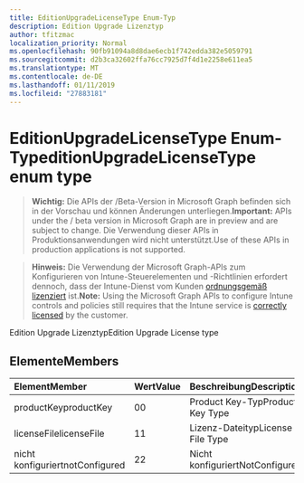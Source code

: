 ```yaml
---
title: EditionUpgradeLicenseType Enum-Typ
description: Edition Upgrade Lizenztyp
author: tfitzmac
localization_priority: Normal
ms.openlocfilehash: 90fb91094a8d8dae6ecb1f742edda382e5059791
ms.sourcegitcommit: d2b3ca32602ffa76cc7925d7f4d1e2258e611ea5
ms.translationtype: MT
ms.contentlocale: de-DE
ms.lasthandoff: 01/11/2019
ms.locfileid: "27883181"
---
```

# <a name="editionupgradelicensetype-enum-type"></a><span data-ttu-id="e2c83-103">EditionUpgradeLicenseType Enum-Typ</span><span class="sxs-lookup"><span data-stu-id="e2c83-103">editionUpgradeLicenseType enum type</span></span>

> <span data-ttu-id="e2c83-104">**Wichtig:** Die APIs der /Beta-Version in Microsoft Graph befinden sich in der Vorschau und können Änderungen unterliegen.</span><span class="sxs-lookup"><span data-stu-id="e2c83-104">**Important:** APIs under the / beta version in Microsoft Graph are in preview and are subject to change.</span></span> <span data-ttu-id="e2c83-105">Die Verwendung dieser APIs in Produktionsanwendungen wird nicht unterstützt.</span><span class="sxs-lookup"><span data-stu-id="e2c83-105">Use of these APIs in production applications is not supported.</span></span>

> <span data-ttu-id="e2c83-106">**Hinweis:** Die Verwendung der Microsoft Graph-APIs zum Konfigurieren von Intune-Steuerelementen und -Richtlinien erfordert dennoch, dass der Intune-Dienst vom Kunden [ordnungsgemäß lizenziert](https://go.microsoft.com/fwlink/?linkid=839381) ist.</span><span class="sxs-lookup"><span data-stu-id="e2c83-106">**Note:** Using the Microsoft Graph APIs to configure Intune controls and policies still requires that the Intune service is [correctly licensed](https://go.microsoft.com/fwlink/?linkid=839381) by the customer.</span></span>

<span data-ttu-id="e2c83-107">Edition Upgrade Lizenztyp</span><span class="sxs-lookup"><span data-stu-id="e2c83-107">Edition Upgrade License type</span></span>
## <a name="members"></a><span data-ttu-id="e2c83-108">Elemente</span><span class="sxs-lookup"><span data-stu-id="e2c83-108">Members</span></span>
|<span data-ttu-id="e2c83-109">Element</span><span class="sxs-lookup"><span data-stu-id="e2c83-109">Member</span></span>|<span data-ttu-id="e2c83-110">Wert</span><span class="sxs-lookup"><span data-stu-id="e2c83-110">Value</span></span>|<span data-ttu-id="e2c83-111">Beschreibung</span><span class="sxs-lookup"><span data-stu-id="e2c83-111">Description</span></span>|
|:---|:---|:---|
|<span data-ttu-id="e2c83-112">productKey</span><span class="sxs-lookup"><span data-stu-id="e2c83-112">productKey</span></span>|<span data-ttu-id="e2c83-113">0</span><span class="sxs-lookup"><span data-stu-id="e2c83-113">0</span></span>|<span data-ttu-id="e2c83-114">Product Key-Typ</span><span class="sxs-lookup"><span data-stu-id="e2c83-114">Product Key Type</span></span>|
|<span data-ttu-id="e2c83-115">licenseFile</span><span class="sxs-lookup"><span data-stu-id="e2c83-115">licenseFile</span></span>|<span data-ttu-id="e2c83-116">1</span><span class="sxs-lookup"><span data-stu-id="e2c83-116">1</span></span>|<span data-ttu-id="e2c83-117">Lizenz-Dateityp</span><span class="sxs-lookup"><span data-stu-id="e2c83-117">License File Type</span></span>|
|<span data-ttu-id="e2c83-118">nicht konfiguriert</span><span class="sxs-lookup"><span data-stu-id="e2c83-118">notConfigured</span></span>|<span data-ttu-id="e2c83-119">2</span><span class="sxs-lookup"><span data-stu-id="e2c83-119">2</span></span>|<span data-ttu-id="e2c83-120">Nicht konfiguriert</span><span class="sxs-lookup"><span data-stu-id="e2c83-120">NotConfigured</span></span>|





